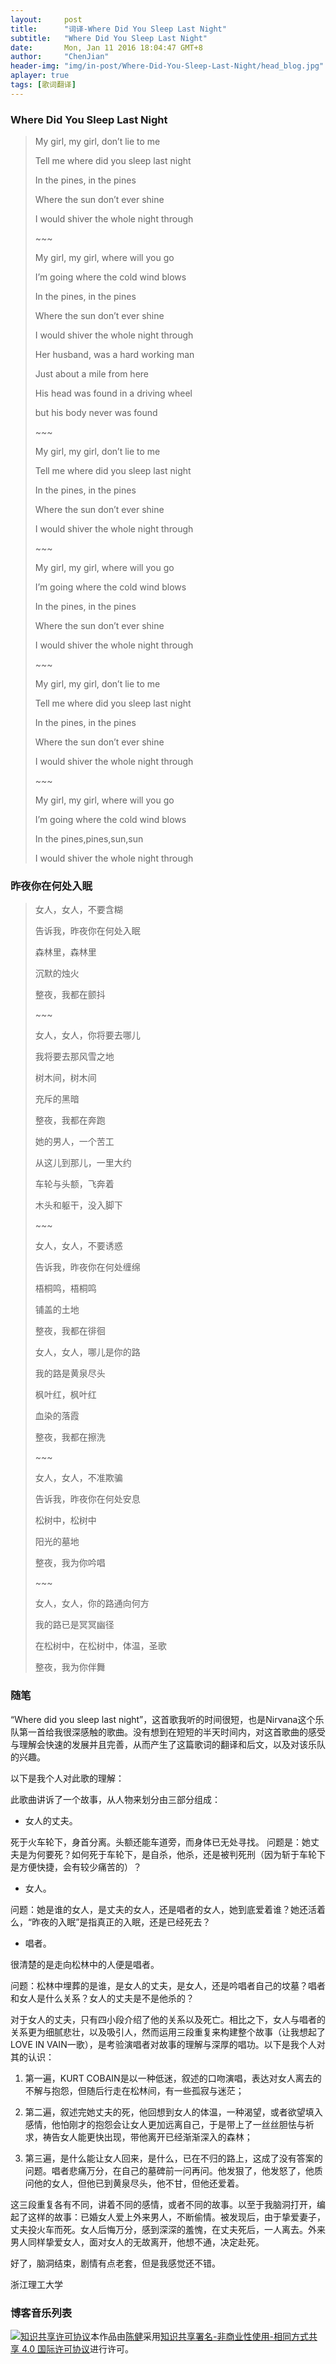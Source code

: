 ```yaml
---
layout:     post
title:      "词译-Where Did You Sleep Last Night"
subtitle:   "Where Did You Sleep Last Night"
date:       Mon, Jan 11 2016 18:04:47 GMT+8
author:     "ChenJian"
header-img: "img/in-post/Where-Did-You-Sleep-Last-Night/head_blog.jpg"
aplayer: true
tags: [歌词翻译]
---
```


<div 
    class="aplayer"
    data-id="21304215"
    data-server="netease"
    data-type="song"
    data-autoplay="true"
    data-fixed="true">
</div>

### Where Did You Sleep Last Night

> My girl, my girl, don’t lie to me
>
> Tell me where did you sleep last night
> 
> In the pines, in the pines
> 
> Where the sun don’t ever shine
> 
> I would shiver the whole night through
> 
> \~~~
> 
> My girl, my girl, where will you go
> 
> I’m going where the cold wind blows
> 
> In the pines, in the pines
> 
> Where the sun don’t ever shine
> 
> I would shiver the whole night through
> 
> Her husband, was a hard working man
> 
> Just about a mile from here
> 
> His head was found in a driving wheel
> 
> but his body never was found
> 
> \~~~
> 
> My girl, my girl, don’t lie to me
> 
> Tell me where did you sleep last night
> 
> In the pines, in the pines
> 
> Where the sun don’t ever shine
> 
> I would shiver the whole night through
> 
> \~~~
> 
> My girl, my girl, where will you go
> 
> I’m going where the cold wind blows
> 
> In the pines, in the pines
> 
> Where the sun don’t ever shine
> 
> I would shiver the whole night through
> 
> \~~~
> 
> My girl, my girl, don’t lie to me
> 
> Tell me where did you sleep last night
> 
> In the pines, in the pines
> 
> Where the sun don’t ever shine
> 
> I would shiver the whole night through
> 
> \~~~
> 
> My girl, my girl, where will you go
>
> I’m going where the cold wind blows
> 
> In the pines,pines,sun,sun
> 
> I would shiver the whole night through

### 昨夜你在何处入眠

> 女人，女人，不要含糊
>
> 告诉我，昨夜你在何处入眠
>
> 森林里，森林里
> 
> 沉默的烛火
> 
> 整夜，我都在颤抖
> 
> \~~~
> 
> 女人，女人，你将要去哪儿
>
> 我将要去那风雪之地
>
> 树木间，树木间
> 
> 充斥的黑暗
> 
> 整夜，我都在奔跑
> 
> 她的男人，一个苦工
> 
> 从这儿到那儿，一里大约
>
> 车轮与头额，飞奔着
>
> 木头和躯干，没入脚下
>
> \~~~
> 
> 女人，女人，不要诱惑
> 
> 告诉我，昨夜你在何处缠绵
>
> 梧桐鸣，梧桐鸣
>
> 铺盖的土地
> 
> 整夜，我都在徘徊
> 
> 
> 
> 女人，女人，哪儿是你的路
> 
> 我的路是黄泉尽头
> 
> 枫叶红，枫叶红
> 
> 血染的落霞
> 
> 整夜，我都在擦洗
> 
> \~~~
> 
> 女人，女人，不准欺骗
> 
> 告诉我，昨夜你在何处安息
> 
> 松树中，松树中
> 
> 阳光的墓地
> 
> 整夜，我为你吟唱
> 
> \~~~
> 
> 女人，女人，你的路通向何方
> 
> 我的路已是冥冥幽径
> 
> 在松树中，在松树中，体温，圣歌
> 
> 整夜，我为你伴舞

### 随笔

“Where did you sleep last night”，这首歌我听的时间很短，也是Nirvana这个乐队第一首给我很深感触的歌曲。没有想到在短短的半天时间内，对这首歌曲的感受与理解会快速的发展并且完善，从而产生了这篇歌词的翻译和后文，以及对该乐队的兴趣。

以下是我个人对此歌的理解：

此歌曲讲诉了一个故事，从人物来划分由三部分组成：

- 女人的丈夫。

死于火车轮下，身首分离。头额还能车道旁，而身体已无处寻找。
问题是：她丈夫是为何要死？如何死于车轮下，是自杀，他杀，还是被判死刑（因为斩于车轮下是方便快捷，会有较少痛苦的）？

- 女人。

问题：她是谁的女人，是丈夫的女人，还是唱者的女人，她到底爱着谁？她还活着么，“昨夜的入眠”是指真正的入眠，还是已经死去？

- 唱者。

很清楚的是走向松林中的人便是唱者。

问题：松林中埋葬的是谁，是女人的丈夫，是女人，还是吟唱者自己的坟墓？唱者和女人是什么关系？女人的丈夫是不是他杀的？

对于女人的丈夫，只有四小段介绍了他的关系以及死亡。相比之下，女人与唱者的关系更为细腻悲壮，以及吸引人，然而运用三段重复来构建整个故事（让我想起了LOVE IN VAIN一歌），是考验演唱者对故事的理解与深厚的唱功。以下是我个人对其的认识：

1.	第一遍，KURT COBAIN是以一种低迷，叙述的口吻演唱，表达对女人离去的不解与抱怨，但随后行走在松林间，有一些孤寂与迷茫；

2.	第二遍，叙述完她丈夫的死，他回想到女人的体温，一种渴望，或者欲望填入感情，他怕刚才的抱怨会让女人更加远离自己，于是带上了一丝丝胆怯与祈求，祷告女人能更快出现，带他离开已经渐渐深入的森林；

3.	第三遍，是什么能让女人回来，是什么，已在不归的路上，这成了没有答案的问题。唱者悲痛万分，在自己的墓碑前一问再问。他发狠了，他发怒了，他质问他的女人，但他已到黄泉尽头，他不甘，但他还爱着。

这三段重复各有不同，讲着不同的感情，或者不同的故事。以至于我脑洞打开，编起了这样的故事：已婚女人爱上外来男人，不断偷情。被发现后，由于挚爱妻子，丈夫投火车而死。女人后悔万分，感到深深的羞愧，在丈夫死后，一人离去。外来男人同样挚爱女人，面对女人的无故离开，他想不通，决定赴死。

好了，脑洞结束，剧情有点老套，但是我感觉还不错。

浙江理工大学

### 博客音乐列表

<div
    class="aplayer"
    data-id="2258267343"
    data-server="netease"
    data-type="playlist">
</div>


<a rel="license" href="http://creativecommons.org/licenses/by-nc-sa/4.0/"><img alt="知识共享许可协议" style="border-width:0" src="https://i.creativecommons.org/l/by-nc-sa/4.0/88x31.png" /></a>本作品由<a xmlns:cc="http://creativecommons.org/ns#" href="https://o-my-chenjian.com/2016/01/11/Where-Did-You-Sleep-Last-Night/" property="cc:attributionName" rel="cc:attributionURL">陈健</a>采用<a rel="license" href="http://creativecommons.org/licenses/by-nc-sa/4.0/">知识共享署名-非商业性使用-相同方式共享 4.0 国际许可协议</a>进行许可。

